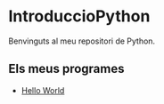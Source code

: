 # IntroduccioPython

Benvinguts al meu repositori de Python.

## Els meus programes
- [Hello World](hello_world.py)
